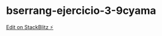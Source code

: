 # bserrang-ejercicio-3-9cyama

[Edit on StackBlitz ⚡️](https://stackblitz.com/edit/bserrang-ejercicio-3-9cyama)